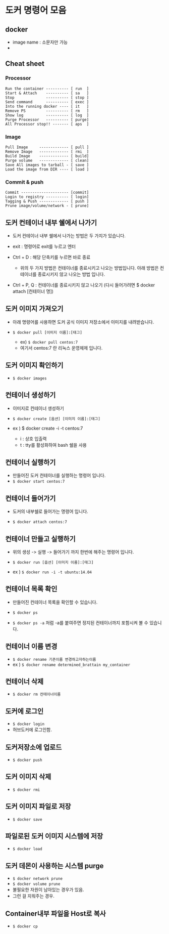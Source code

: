 # 도커 명령어 모음

## docker

- image name : 소문자만 가능
-

## Cheat sheet

### Processor

```
Run the container ---------- [ run  ]
Start & Attach    ---------- [ sa   ]
Stop              ---------- [ stop ]
Send command      ---------- [ exec ]
Into the running docker ---- [ it   ]
Remove PS         ---------- [ rm   ]
Show log          ---------- [ log  ]
Purge Processor   ---------- [ purge]
All Processor stop!! ------- [ aps  ]
```

### Image

```
Pull Image     ------------- [ pull ]
Remove Image   ------------- [ rmi  ]
Build Image    ------------- [ build]
Purge volume   ------------- [ clean]
Save All images to tarball - [ save ]
Load the image from DIR ---- [ load ]
```

### Commit & push

```
Commit --------------------- [commit]
Login to registry ---------- [ login]
Tagging & Push ------------- [ push ]
Prune image/volume/network - [ prune]
```

## 도커 컨테이너 내부 쉘에서 나가기

- 도커 컨테이너 내부 쉘에서 나가는 방법은 두 가지가 있습니다.

- exit : 명령어로 exit를 누르고 엔터
- Ctrl + D : 해당 단축키를 누르면 바로 종료

  - 위의 두 가지 방법은 컨테이너를 종료시키고 나오는 방법입니다. 아래 방법은 컨테이너를 종료시키지 않고 나오는 방법 입니다.

- Ctrl + P, Q : 컨테이너를 종료시키지 않고 나오기 (다시 들어가려면 \$ docker attach [컨테이너 명])

## 도커 이미지 가져오기

- 아래 명령어를 사용하면 도커 공식 이미지 저장소에서 이미지를 내려받습니다.

- `$ docker pull [이미지 이름]:[태그]`

  - ex) `$ docker pull centos:7`
  - 여기서 centos:7 란 리눅스 운영체제 입니다.

## 도커 이미지 확인하기

- `$ docker images`

## 컨테이너 생성하기

- 이미지로 컨테이너 생성하기

- `$ docker create [옵션] [이미지 이름]:[태그]`

- ex ) \$ docker create -i -t centos:7
  - i : 상호 입출력
  - t : tty를 활성화하여 bash 쉘을 사용

## 컨테이너 실행하기

- 만들어진 도커 컨테이너를 실행하는 명령어 입니다.
- `$ docker start centos:7`

## 컨테이너 들어가기

- 도커의 내부쉘로 들어가는 명령어 입니다.

- `$ docker attach centos:7`

## 컨테이너 만들고 실행하기

- 위의 생성 -> 실행 -> 들어가기 까지 한번에 해주는 명령어 입니다.

- `$ docker run [옵션] [이미지 이름]:[태그]`
- ex ) `$ docker run -i -t ubuntu:14.04`

## 컨테이너 목록 확인

- 만들어진 컨테이너 목록을 확인할 수 있습니다.

- `$ docker ps`
- `$ docker ps -a` 처럼 -a를 붙여주면 정지된 컨테이너까지 포함시켜 볼 수 있습니다.

## 컨테이너 이름 변경

- `$ docker rename 기존이름 변경하고자하는이름`
- ex ) `$ docker rename determined_brattain my_container`

## 컨테이너 삭제

- `$ docker rm 컨테이너이름`

## 도커에 로그인

- `$ docker login`
- 허브도커에 로그인함.

## 도커저장소에 업로드

- `$ docker push`

## 도커 이미지 삭제

- `$ docker rmi`

## 도커 이미지 파일로 저장

- `$ docker save`

## 파일로된 도커 이미지 시스템에 저장

- `$ docker load`

## 도커 데몬이 사용하는 시스템 purge

- `$ docker network prune`
- `$ docker volume prune`
- 불필요한 자원이 남아있는 경우가 있음.
- 그런 걸 지워주는 경우.

## Container내부 파일을 Host로 복사

- `$ docker cp`
